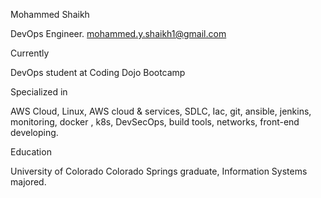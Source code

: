 Mohammed Shaikh

DevOps Engineer.
mohammed.y.shaikh1@gmail.com 

Currently

DevOps student at Coding Dojo Bootcamp

Specialized in

AWS Cloud, Linux, AWS cloud & services, SDLC, Iac, git, ansible, jenkins, monitoring, docker , k8s, DevSecOps, build tools, networks, front-end developing.

Education

University of Colorado Colorado Springs graduate, Information Systems majored.
